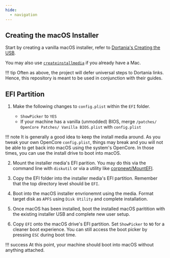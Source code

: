 ```yaml
---
hide:
  - navigation
---
```


## Creating the macOS Installer

Start by creating a vanilla macOS installer, refer to [Dortania's Creating the USB](https://dortania.github.io/OpenCore-Install-Guide/installer-guide/).

You may also use [`createinstallmedia`](createinstallmedia) if you already have a Mac.

!!! tip
    Often as above, the project will defer universal steps to Dortania links. Hence, this repository is meant to be used in conjunction with their guides.  

## EFI Partition

1. Make the following changes to `config.plist` within the `EFI` folder.
    
    - `ShowPicker` to `YES`
    - If your machine has a vanilla (unmodded) BIOS, merge `/patches/ OpenCore Patches/ Vanilla BIOS.plist` with `config.plist`

!!! note
    It is generally a good idea to keep the install media around. As you tweak your own OpenCore `config.plist`, things may break and you will not be able to get back into macOS using the system's OpenCore. In those times, you can use the install drive to boot into macOS.

2. Mount the installer media's EFI parition. You may do this via the command line with `diskutil` or via a utility like [corpnewt/MountEFI](https://github.com/corpnewt/MountEFI).

3. Copy the EFI folder into the installer media's EFI partition. Remember that the top directory level should be `EFI`.

4. Boot into the macOS installer envrionemnt using the media. Format target disk as `APFS` using `Disk Utility` and complete installation.

5. Once macOS has been installed, boot the installed macOS paritition with the existing installer USB and complete new user setup.

6. Copy `EFI` onto the macOS drive's EFI partition. Set `ShowPicker` to `NO` for a cleaner boot experience. You can still access the boot picker by pressing `ESC` during boot time.

!!! success
    At this point, your machine should boot into macOS without anything attached.
